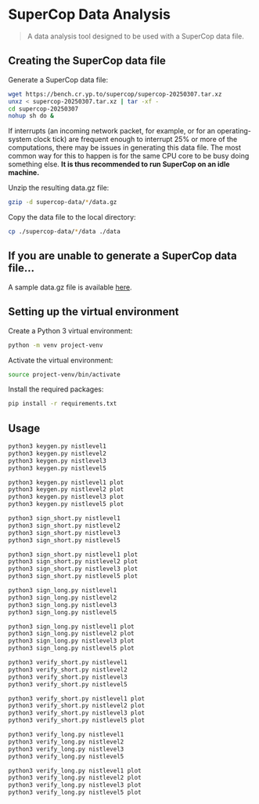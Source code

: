 # SuperCop Data Analysis
> A data analysis tool designed to be used with a SuperCop data file. 

## Creating the SuperCop data file

Generate a SuperCop data file:

```sh
wget https://bench.cr.yp.to/supercop/supercop-20250307.tar.xz
unxz < supercop-20250307.tar.xz | tar -xf -
cd supercop-20250307
nohup sh do &
```

If interrupts (an incoming network packet, for example, or for an operating-system clock tick) are frequent enough to interrupt 25% or more of the computations, there may be issues in generating this data file. The most common way for this to happen is for the same CPU core to be busy doing something else. **It is thus recommended to run SuperCop on an idle machine.** 

Unzip the resulting data.gz file:

```sh
gzip -d supercop-data/*/data.gz
```

Copy the data file to the local directory:
```sh
cp ./supercop-data/*/data ./data
```

## If you are unable to generate a SuperCop data file...

A sample data.gz file is available [here](https://drive.google.com/file/d/1Lqis7PBvsp7TPa8GCx_R695ExA-KtHCX/view?usp=drive_link).

## Setting up the virtual environment

Create a Python 3 virtual environment:

```sh
python -m venv project-venv

```

Activate the virtual environment:

```sh
source project-venv/bin/activate
```

Install the required packages:

```sh
pip install -r requirements.txt
```

## Usage

```sh
python3 keygen.py nistlevel1
python3 keygen.py nistlevel2
python3 keygen.py nistlevel3
python3 keygen.py nistlevel5
```

```sh
python3 keygen.py nistlevel1 plot
python3 keygen.py nistlevel2 plot
python3 keygen.py nistlevel3 plot
python3 keygen.py nistlevel5 plot
```

```sh
python3 sign_short.py nistlevel1 
python3 sign_short.py nistlevel2 
python3 sign_short.py nistlevel3 
python3 sign_short.py nistlevel5
```

```sh
python3 sign_short.py nistlevel1 plot
python3 sign_short.py nistlevel2 plot
python3 sign_short.py nistlevel3 plot
python3 sign_short.py nistlevel5 plot
```


```sh
python3 sign_long.py nistlevel1 
python3 sign_long.py nistlevel2 
python3 sign_long.py nistlevel3 
python3 sign_long.py nistlevel5
```

```sh
python3 sign_long.py nistlevel1 plot
python3 sign_long.py nistlevel2 plot
python3 sign_long.py nistlevel3 plot
python3 sign_long.py nistlevel5 plot
```

```sh
python3 verify_short.py nistlevel1 
python3 verify_short.py nistlevel2 
python3 verify_short.py nistlevel3 
python3 verify_short.py nistlevel5 
```

```sh
python3 verify_short.py nistlevel1 plot
python3 verify_short.py nistlevel2 plot
python3 verify_short.py nistlevel3 plot
python3 verify_short.py nistlevel5 plot
```

```sh
python3 verify_long.py nistlevel1 
python3 verify_long.py nistlevel2 
python3 verify_long.py nistlevel3 
python3 verify_long.py nistlevel5 
```

```sh
python3 verify_long.py nistlevel1 plot
python3 verify_long.py nistlevel2 plot
python3 verify_long.py nistlevel3 plot
python3 verify_long.py nistlevel5 plot
```

